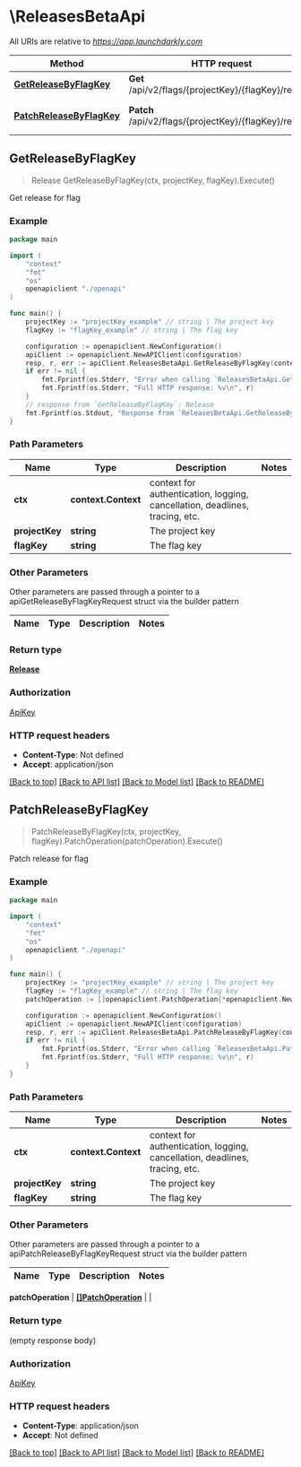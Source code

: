 # \ReleasesBetaApi

All URIs are relative to *https://app.launchdarkly.com*

Method | HTTP request | Description
------------- | ------------- | -------------
[**GetReleaseByFlagKey**](ReleasesBetaApi.md#GetReleaseByFlagKey) | **Get** /api/v2/flags/{projectKey}/{flagKey}/release | Get release for flag
[**PatchReleaseByFlagKey**](ReleasesBetaApi.md#PatchReleaseByFlagKey) | **Patch** /api/v2/flags/{projectKey}/{flagKey}/release | Patch release for flag



## GetReleaseByFlagKey

> Release GetReleaseByFlagKey(ctx, projectKey, flagKey).Execute()

Get release for flag



### Example

```go
package main

import (
    "context"
    "fmt"
    "os"
    openapiclient "./openapi"
)

func main() {
    projectKey := "projectKey_example" // string | The project key
    flagKey := "flagKey_example" // string | The flag key

    configuration := openapiclient.NewConfiguration()
    apiClient := openapiclient.NewAPIClient(configuration)
    resp, r, err := apiClient.ReleasesBetaApi.GetReleaseByFlagKey(context.Background(), projectKey, flagKey).Execute()
    if err != nil {
        fmt.Fprintf(os.Stderr, "Error when calling `ReleasesBetaApi.GetReleaseByFlagKey``: %v\n", err)
        fmt.Fprintf(os.Stderr, "Full HTTP response: %v\n", r)
    }
    // response from `GetReleaseByFlagKey`: Release
    fmt.Fprintf(os.Stdout, "Response from `ReleasesBetaApi.GetReleaseByFlagKey`: %v\n", resp)
}
```

### Path Parameters


Name | Type | Description  | Notes
------------- | ------------- | ------------- | -------------
**ctx** | **context.Context** | context for authentication, logging, cancellation, deadlines, tracing, etc.
**projectKey** | **string** | The project key | 
**flagKey** | **string** | The flag key | 

### Other Parameters

Other parameters are passed through a pointer to a apiGetReleaseByFlagKeyRequest struct via the builder pattern


Name | Type | Description  | Notes
------------- | ------------- | ------------- | -------------



### Return type

[**Release**](Release.md)

### Authorization

[ApiKey](../README.md#ApiKey)

### HTTP request headers

- **Content-Type**: Not defined
- **Accept**: application/json

[[Back to top]](#) [[Back to API list]](../README.md#documentation-for-api-endpoints)
[[Back to Model list]](../README.md#documentation-for-models)
[[Back to README]](../README.md)


## PatchReleaseByFlagKey

> PatchReleaseByFlagKey(ctx, projectKey, flagKey).PatchOperation(patchOperation).Execute()

Patch release for flag



### Example

```go
package main

import (
    "context"
    "fmt"
    "os"
    openapiclient "./openapi"
)

func main() {
    projectKey := "projectKey_example" // string | The project key
    flagKey := "flagKey_example" // string | The flag key
    patchOperation := []openapiclient.PatchOperation{*openapiclient.NewPatchOperation("replace", "/exampleField", interface{}(new example value))} // []PatchOperation | 

    configuration := openapiclient.NewConfiguration()
    apiClient := openapiclient.NewAPIClient(configuration)
    resp, r, err := apiClient.ReleasesBetaApi.PatchReleaseByFlagKey(context.Background(), projectKey, flagKey).PatchOperation(patchOperation).Execute()
    if err != nil {
        fmt.Fprintf(os.Stderr, "Error when calling `ReleasesBetaApi.PatchReleaseByFlagKey``: %v\n", err)
        fmt.Fprintf(os.Stderr, "Full HTTP response: %v\n", r)
    }
}
```

### Path Parameters


Name | Type | Description  | Notes
------------- | ------------- | ------------- | -------------
**ctx** | **context.Context** | context for authentication, logging, cancellation, deadlines, tracing, etc.
**projectKey** | **string** | The project key | 
**flagKey** | **string** | The flag key | 

### Other Parameters

Other parameters are passed through a pointer to a apiPatchReleaseByFlagKeyRequest struct via the builder pattern


Name | Type | Description  | Notes
------------- | ------------- | ------------- | -------------


 **patchOperation** | [**[]PatchOperation**](PatchOperation.md) |  | 

### Return type

 (empty response body)

### Authorization

[ApiKey](../README.md#ApiKey)

### HTTP request headers

- **Content-Type**: application/json
- **Accept**: Not defined

[[Back to top]](#) [[Back to API list]](../README.md#documentation-for-api-endpoints)
[[Back to Model list]](../README.md#documentation-for-models)
[[Back to README]](../README.md)

